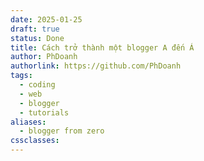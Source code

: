 ```yaml
---
date: 2025-01-25
draft: true
status: Done
title: Cách trở thành một blogger A đến Á
author: PhDoanh
authorlink: https://github.com/PhDoanh
tags:
  - coding
  - web
  - blogger
  - tutorials
aliases:
  - blogger from zero
cssclasses:
---
```








